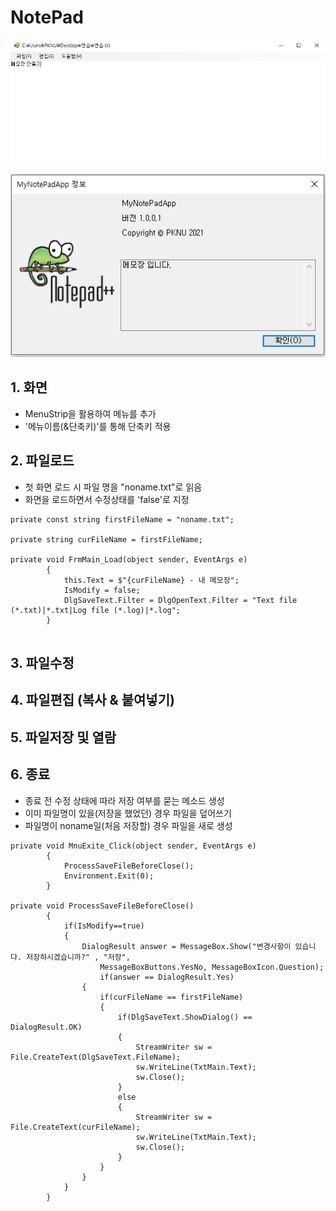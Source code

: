 # NotePad

<kbd>![NotePad](/Capture/WinForm/메모장.PNG "메모장")</kbd>

<kbd>![메모장 정보](/Capture/WinForm/메모장%20정보.PNG "메모장 정보")</kbd>

## 1. 화면
- MenuStrip을 활용하여 메뉴를 추가
- '메뉴이름(&단축키)'를 통해 단축키 적용

## 2. 파일로드
- 첫 화면 로드 시 파일 명을 "noname.txt"로 읽음
- 화면을 로드하면서 수정상태를 'false'로 지정

```
private const string firstFileName = "noname.txt";

private string curFileName = firstFileName;
        
private void FrmMain_Load(object sender, EventArgs e)
        {
            this.Text = $"{curFileName} - 내 메모장";
            IsModify = false;
            DlgSaveText.Filter = DlgOpenText.Filter = "Text file (*.txt)|*.txt|Log file (*.log)|*.log";
        }
        

```

## 3. 파일수정

## 4. 파일편집 (복사 & 붙여넣기)


## 5. 파일저장 및 열람


## 6. 종료
- 종료 전 수정 상태에 따라 저장 여부를 묻는 메소드 생성
- 이미 파일명이 있을(저장을 했었던) 경우 파일을 덮어쓰기
- 파일명이 noname일(처음 저장할) 경우 파일을 새로 생성

```
private void MnuExite_Click(object sender, EventArgs e)
        {
            ProcessSaveFileBeforeClose();
            Environment.Exit(0);
        }

private void ProcessSaveFileBeforeClose()
        {
            if(IsModify==true)
            {
                DialogResult answer = MessageBox.Show("변경사항이 있습니다. 저장하시겠습니까?" , "저장",
                    MessageBoxButtons.YesNo, MessageBoxIcon.Question);
                    if(answer == DialogResult.Yes)
                {
                    if(curFileName == firstFileName)
                    {
                        if(DlgSaveText.ShowDialog() == DialogResult.OK)
                        {
                            StreamWriter sw = File.CreateText(DlgSaveText.FileName);
                            sw.WriteLine(TxtMain.Text);
                            sw.Close();
                        }
                        else
                        {
                            StreamWriter sw = File.CreateText(curFileName);
                            sw.WriteLine(TxtMain.Text);
                            sw.Close();
                        }
                    }
                }
            }
        }
```

